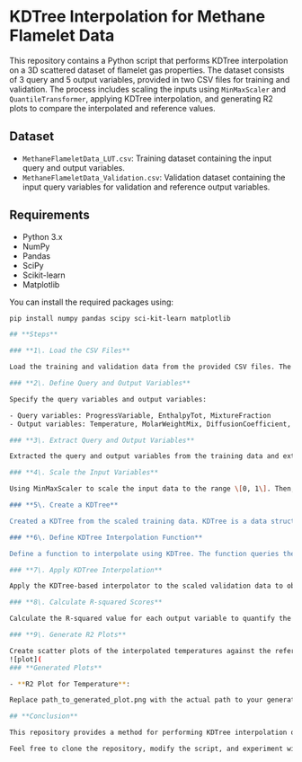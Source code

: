 # KDTree Interpolation for Methane Flamelet Data

This repository contains a Python script that performs KDTree interpolation on a 3D scattered dataset of flamelet gas properties. The dataset consists of 3 query and 5 output variables, provided in two CSV files for training and validation. The process includes scaling the inputs using `MinMaxScaler` and `QuantileTransformer`, applying KDTree interpolation, and generating R2 plots to compare the interpolated and reference values.

## Dataset

- `MethaneFlameletData_LUT.csv`: Training dataset containing the input query and output variables.
- `MethaneFlameletData_Validation.csv`: Validation dataset containing the input query variables for validation and reference output variables.

## Requirements

- Python 3.x
- NumPy
- Pandas
- SciPy
- Scikit-learn
- Matplotlib

You can install the required packages using:

```bash
pip install numpy pandas scipy sci-kit-learn matplotlib

## **Steps**

### **1\. Load the CSV Files**

Load the training and validation data from the provided CSV files. The training data contains the input query variables and output variables, while the validation data contains the input query variables for validation and the reference output variables.

### **2\. Define Query and Output Variables**

Specify the query variables and output variables:

- Query variables: ProgressVariable, EnthalpyTot, MixtureFraction
- Output variables: Temperature, MolarWeightMix, DiffusionCoefficient, Conductivity, ViscosityDyn

### **3\. Extract Query and Output Variables**

Extracted the query and output variables from the training data and extracted the query variables from the validation data.

### **4\. Scale the Input Variables**

Using MinMaxScaler to scale the input data to the range \[0, 1\]. Then, QuantileTransformer will be applied to transform the features to follow a uniform distribution. This scaling ensures that the query variables have a similar range, improving the KDTree algorithm's performance.

### **5\. Create a KDTree**

Created a KDTree from the scaled training data. KDTree is a data structure that allows for efficient nearest-neighbor searches, which is useful for interpolation.

### **6\. Define KDTree Interpolation Function**

Define a function to interpolate using KDTree. The function queries the KDTree to find the k-nearest neighbors for each validation point, applies inverse distance weighting to the neighbors' output values, and returns the interpolated values.

### **7\. Apply KDTree Interpolation**

Apply the KDTree-based interpolator to the scaled validation data to obtain interpolated output values for the validation queries.

### **8\. Calculate R-squared Scores**

Calculate the R-squared value for each output variable to quantify the fit between the interpolated and reference values. R-squared is a statistical measure that indicates how well the interpolated values approximate the reference values.

### **9\. Generate R2 Plots**

Create scatter plots of the interpolated temperatures against the reference temperatures. Add a line representing the ideal fit where interpolated values equal reference values. The plots visually show the correlation between the interpolated and reference values. You can also print the R-squared scores for all output variables.
![plot](
### **Generated Plots**

- **R2 Plot for Temperature**:

Replace path_to_generated_plot.png with the actual path to your generated plot image.

## **Conclusion**

This repository provides a method for performing KDTree interpolation on scaled 3D scattered datasets, with a focus on flamelet gas properties. The R2 plots and R-squared scores offer a quantitative and visual assessment of the interpolation performance.

Feel free to clone the repository, modify the script, and experiment with different datasets or interpolation methods.
